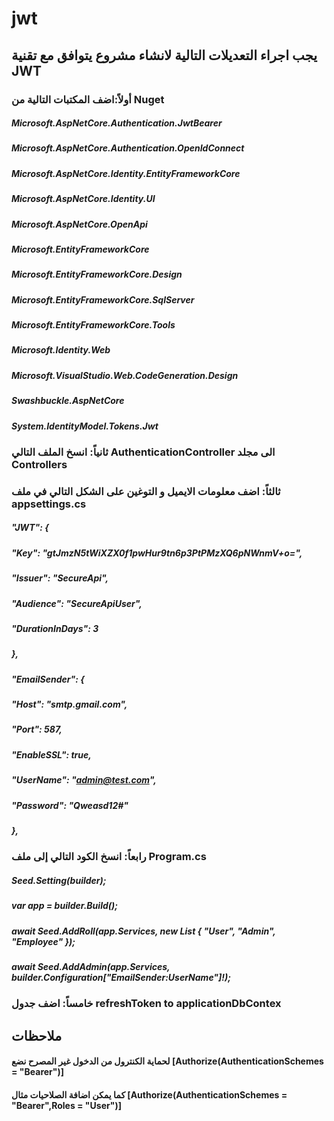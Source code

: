 # jwt

## يجب اجراء التعديلات التالية لانشاء مشروع يتوافق مع تقنية JWT  
###  أولاً:اضف المكتبات التالية من Nuget
##### Microsoft.AspNetCore.Authentication.JwtBearer
##### Microsoft.AspNetCore.Authentication.OpenIdConnect
##### Microsoft.AspNetCore.Identity.EntityFrameworkCore
##### Microsoft.AspNetCore.Identity.UI
##### Microsoft.AspNetCore.OpenApi
##### Microsoft.EntityFrameworkCore
##### Microsoft.EntityFrameworkCore.Design
##### Microsoft.EntityFrameworkCore.SqlServer
##### Microsoft.EntityFrameworkCore.Tools
##### Microsoft.Identity.Web
##### Microsoft.VisualStudio.Web.CodeGeneration.Design
##### Swashbuckle.AspNetCore
##### System.IdentityModel.Tokens.Jwt

### ثانياً: انسخ الملف التالي AuthenticationController الى مجلد Controllers

### ثالثاً: اضف معلومات الايميل و التوغين على الشكل التالي في ملف  appsettings.cs

##### "JWT": {
#####       "Key": "gtJmzN5tWiXZX0f1pwHur9tn6p3PtPMzXQ6pNWnmV+o=",
#####       "Issuer": "SecureApi",
#####       "Audience": "SecureApiUser",
#####       "DurationInDays": 3
#####     },
#####     "EmailSender": {
#####       "Host": "smtp.gmail.com",
#####       "Port": 587,
#####       "EnableSSL": true,
#####       "UserName": "admin@test.com",
#####       "Password": "Qweasd12#"
#####     },

### رابعاً: انسخ الكود التالي إلى ملف Program.cs 

##### Seed.Setting(builder);

##### var app = builder.Build();

##### await Seed.AddRoll(app.Services, new List<string> { "User", "Admin", "Employee" });
##### await Seed.AddAdmin(app.Services, builder.Configuration["EmailSender:UserName"]!);

### خامساً: اضف جدول refreshToken to applicationDbContex

## ملاحظات
#### لحماية الكنترول من الدخول غير المصرح نضع  [Authorize(AuthenticationSchemes = "Bearer")]
#### كما يمكن اضافة الصلاحيات مثال [Authorize(AuthenticationSchemes = "Bearer",Roles = "User")]

